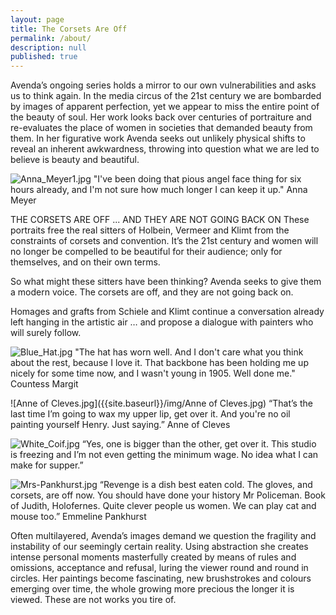 ```yaml
---
layout: page
title: The Corsets Are Off
permalink: /about/
description: null
published: true
---
```

Avenda’s ongoing series holds a mirror to our own vulnerabilities and asks us to think again. In the media circus of the 21st century we are bombarded by images of apparent perfection, yet we appear to miss the entire point of the beauty of soul. Her work looks back over centuries of portraiture and re-evaluates the place of women in societies that demanded beauty from them. In her figurative work Avenda seeks out unlikely physical shifts to reveal an inherent awkwardness, throwing into question what we are led to believe is beauty and beautiful. 

![Anna_Meyer1.jpg]({{site.baseurl}}/img/Anna_Meyer.jpg)
"I've been doing that pious angel face thing for six hours already, and I'm not sure how much longer I can keep it up." Anna Meyer

THE CORSETS ARE OFF ... AND THEY ARE NOT GOING BACK ON
These portraits free the real sitters of Holbein, Vermeer and Klimt from the constraints of corsets and convention. It’s the 21st century and women will no longer be compelled to be beautiful for their audience; only for themselves, and on their own terms.

So what might these sitters have been thinking? Avenda seeks to give them a modern voice. The corsets are off, and they are not going back on.

Homages and grafts from Schiele and Klimt continue a conversation already left hanging in the artistic air … and propose a dialogue with painters who will surely follow.

![Blue_Hat.jpg]({{site.baseurl}}/img/Blue_Hat.jpg)
"The hat has worn well. And I don't care what you think about the rest, because I love it. That backbone has been holding me up nicely for some time now, and I wasn't young in 1905. Well done me." Countess Margit

![Anne of Cleves.jpg]({{site.baseurl}}/img/Anne of Cleves.jpg)
“That’s the last time I’m going to wax my upper lip, get over it. And you're no oil painting yourself Henry. Just saying.” Anne of Cleves

![White_Coif.jpg]({{site.baseurl}}/img/White_Coif.jpg)
“Yes, one is bigger than the other, get over it. This studio is freezing and I’m not even getting the minimum wage. No idea what I can make for supper.” 

![Mrs-Pankhurst.jpg]({{site.baseurl}}/img/Mrs-Pankhurst.jpg)
“Revenge is a dish best eaten cold. The gloves, and corsets, are off now. You should have done your history Mr Policeman. Book of Judith, Holofernes. Quite clever people us women. We can play cat and mouse too.” Emmeline Pankhurst

Often multilayered, Avenda’s images demand we question the fragility and instability of our seemingly certain reality. Using abstraction she creates intense personal moments masterfully created by means of rules and omissions, acceptance and refusal, luring the viewer round and round in circles. Her paintings become fascinating, new brushstrokes and colours emerging over time, the whole growing more precious the longer it is viewed. These are not works you tire of.
